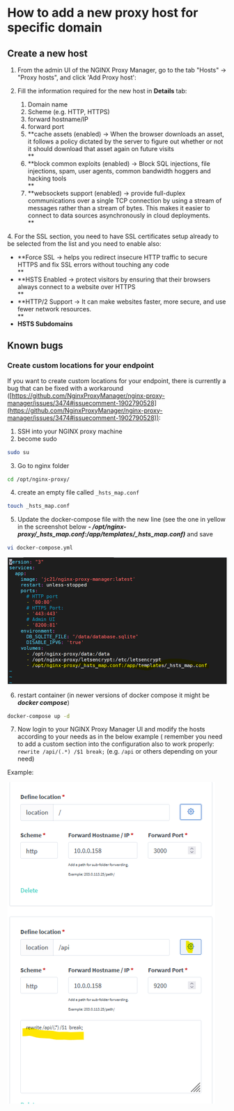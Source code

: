 # How to add a new proxy host for specific domain
## Create a new host

1.  From the admin UI of the NGINX Proxy Manager, go to the tab "Hosts" -> "Proxy hosts", and click 'Add Proxy host':

3.  Fill the information required for the new host in **Details** tab:
    1.  Domain name
    2.  Scheme (e.g. HTTP, HTTPS)
    3.  forward hostname/IP
    4.  forward port
    5.  **cache assets (enabled) → When the browser downloads an asset, it follows a policy dictated by the server to figure out whether or not it should download that asset again on future visits  
        **
    6.  **block common exploits (enabled) → Block SQL injections, file injections, spam, user agents, common bandwidth hoggers and hacking tools  
        **
    7.  **websockets support (enabled) → provide full-duplex communications over a single TCP connection by using a stream of messages rather than a stream of bytes. This makes it easier to connect to data sources asynchronously in cloud deployments.  
        **

  

  

4\. For the SSL section, you need to have SSL certificates setup already to be selected from the list and you need to enable also:

*   **Force SSL → helps you redirect insecure HTTP traffic to secure HTTPS and fix SSL errors without touching any code  
    **
*   **HSTS Enabled → protect visitors by ensuring that their browsers always connect to a website over HTTPS  
    **
*   **HTTP/2 Support → It can make websites faster, more secure, and use fewer network resources.  
    **
*   **HSTS Subdomains**

  

## Known bugs

### Create custom locations for your endpoint

If you want to create custom locations for your endpoint, there is currently a bug that can be fixed with a workaround ([https://github.com/NginxProxyManager/nginx-proxy-manager/issues/3474#issuecomment-1902790528](https://github.com/NginxProxyManager/nginx-proxy-manager/issues/3474#issuecomment-1902790528)):

  

1.  SSH into your NGINX proxy machine
2.  become sudo
```bash
sudo su
```
3.  Go to nginx folder
```bash
cd /opt/nginx-proxy/
```
4.  create an empty file called `_hsts_map.conf`
```bash
touch _hsts_map.conf
```
5.  Update the docker-compose file with the new line (see the one in yellow in the screenshot below _**\- /opt/nginx-proxy/\_hsts\_map.conf:/app/templates/\_hsts\_map.conf)**_ and save  
```bash
vi docker-compose.yml
```
![](../images/n-p-m-compose.png)
    
6.  restart container (in newer versions of docker compose it might be _**docker compose**_)
```bash
docker-compose up -d
```
7.  Now login to your NGINX Proxy Manager UI and modify the hosts according to your needs as in the below example ( remember you need to add a custom section into the configuration also to work properly: `rewrite /api/(.*) /$1 break;` (e.g. `/api` or others depending on your need)

Example:

![](../images/n-p-m-know_issue.png)